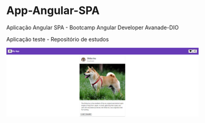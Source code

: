 # App-Angular-SPA
Aplicação Angular SPA - Bootcamp Angular Developer Avanade-DIO

Aplicação teste - Repositório de estudos

![](https://github.com/Ramon-Goveia/App-Angular-SPA/blob/master/Captura%20de%20tela%202021-03-14%20132154.png)

